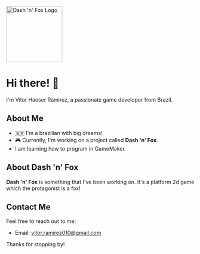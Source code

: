 <img src="https://github.com/VitinhoFOX/VitinhoFOX/assets/148167336/d20aa5ef-29ef-461b-9c4c-20ac1f527168" width="150" height="150" alt="Dash 'n' Fox Logo">

# Hi there! 👋

I'm Vítor Haeser Ramirez, a passionate game developer from Brazil.

## About Me
- 🇧🇷 I'm a brazilian with big dreams!
- 🎮 Currently, I'm working on a project called **Dash 'n' Fox**.
- I am learning how to program in GameMaker.

## About Dash 'n' Fox
**Dash 'n' Fox** is something that I've been working on. It's a platform 2d game which the protagonist is a fox!

## Contact Me
Feel free to reach out to me:

- Email: vitor.ramirez010@gmail.com

Thanks for stopping by!

